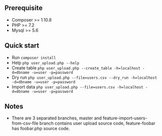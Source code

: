 
## Prerequisite

- Composer >= 1.10.8
- PHP >= 7.2
- Mysql >= 5.6

## Quick start

- Run `composer install`
- Help `php user_upload.php --help`
- Create table `php user_upload.php --create_table -h=localhost -d=dbname -u=user -p=password`
- Dry run `php user_upload.php --file=users.csv --dry_run -h=localhost -d=dbname -u=user -p=password`
- Import data `php user_upload.php --file=users.csv -h=localhost -d=dbname -u=user -p=password`



## Notes

- There are 3 separated branches, master and feature-import-users-from-csv-file branch contains user upload source code, feature-foobar has foobar.php source code. 
